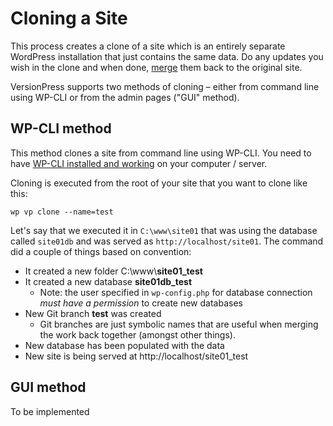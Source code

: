 # Cloning a Site #

This process creates a clone of a site which is an entirely separate WordPress installation that just contains the same data. Do any updates you wish in the clone and when done, [merge](./merging) them back to the original site.

VersionPress supports two methods of cloning – either from command line using WP-CLI or from the admin pages ("GUI" method).


## WP-CLI method ##

This method clones a site from command line using WP-CLI. You need to have [WP-CLI installed and working](../feature-focus/wp-cli) on your computer / server. 


Cloning is executed from the root of your site that you want to clone like this:

    wp vp clone --name=test

Let's say that we executed it in `C:\www\site01` that was using the database called `site01db` and was served as `http://localhost/site01`. The command did a couple of things based on convention:

 * It created a new folder C:\www\\**site01_test**
 * It created a new database **site01db_test**
     * Note: the user specified in `wp-config.php` for database connection *must have a permission* to create new databases
 * New Git branch **test** was created
     * Git branches are just symbolic names that are useful when merging the work back together (amongst other things).
 * New database has been populated with the data
 * New site is being served at http://localhost/site01_test

## GUI method ##

To be implemented